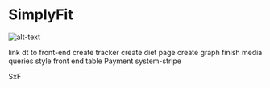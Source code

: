 
# SimplyFit

![alt-text](SimplyFit/images/simplyFIT.png)

link dt to front-end
create tracker
create diet page
create graph
finish media queries 
style front end table
Payment system-stripe


SxF
